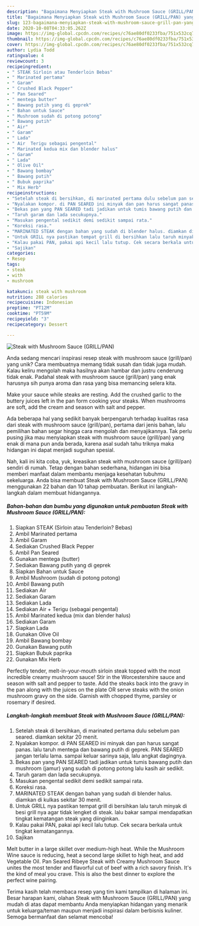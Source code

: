 ```yaml
---
description: "Bagaimana Menyiapkan Steak with Mushroom Sauce (GRILL/PAN) yang Lezat Sekali"
title: "Bagaimana Menyiapkan Steak with Mushroom Sauce (GRILL/PAN) yang Lezat Sekali"
slug: 123-bagaimana-menyiapkan-steak-with-mushroom-sauce-grill-pan-yang-lezat-sekali
date: 2020-10-08T04:33:05.262Z
image: https://img-global.cpcdn.com/recipes/c76ae80df0233fba/751x532cq70/steak-with-mushroom-sauce-grillpan-foto-resep-utama.jpg
thumbnail: https://img-global.cpcdn.com/recipes/c76ae80df0233fba/751x532cq70/steak-with-mushroom-sauce-grillpan-foto-resep-utama.jpg
cover: https://img-global.cpcdn.com/recipes/c76ae80df0233fba/751x532cq70/steak-with-mushroom-sauce-grillpan-foto-resep-utama.jpg
author: Lydia Todd
ratingvalue: 4
reviewcount: 3
recipeingredient:
- " STEAK Sirloin atau Tenderloin Bebas"
- " Marinated pertama"
- " Garam"
- " Crushed Black Pepper"
- " Pan Seared"
- " mentega butter"
- " Bawang putih yang di geprek"
- " Bahan untuk Sauce"
- " Mushroom sudah di potong potong"
- " Bawang putih"
- " Air"
- " Garam"
- " Lada"
- " Air  Terigu sebagai pengental"
- " Marinated kedua mix dan blender halus"
- " Garam"
- " Lada"
- " Olive Oil"
- " Bawang bombay"
- " Bawang putih"
- " Bubuk paprika"
- " Mix Herb"
recipeinstructions:
- "Setelah steak di bersihkan, di marinated pertama dulu sebelum pan seared. diamkan sekitar 20 menit."
- "Nyalakan kompor. di PAN SEARED ini minyak dan pan harus sangat panas. lalu taruh mentega dan bawang putih di geprek. PAN SEARED jangan terlalu lama. sampai keluar sarinya saja, lalu angkat dagingnya."
- "Bekas pan yang PAN SEARED tadi jadikan untuk tumis bawang putih dan mushroom (jamur) yang sudah di potong potong lalu kasih air sedikit."
- "Taruh garam dan lada secukupnya."
- "Masukan pengental sedikit demi sedikit sampai rata."
- "Koreksi rasa."
- "MARINATED STEAK dengan bahan yang sudah di blender halus. diamkan di kulkas sekitar 30 menit."
- "Untuk GRILL nya pastikan tempat grill di bersihkan lalu taruh minyak di besi grill nya agar tidak lengket di steak. lalu bakar sampai mendapatkan tingkat kematangan steak yang diinginkan."
- "Kalau pakai PAN, pakai api kecil lalu tutup. Cek secara berkala untuk tingkat kematangannya."
- "Sajikan"
categories:
- Resep
tags:
- steak
- with
- mushroom

katakunci: steak with mushroom 
nutrition: 288 calories
recipecuisine: Indonesian
preptime: "PT12M"
cooktime: "PT59M"
recipeyield: "3"
recipecategory: Dessert

---
```



![Steak with Mushroom Sauce (GRILL/PAN)](https://img-global.cpcdn.com/recipes/c76ae80df0233fba/751x532cq70/steak-with-mushroom-sauce-grillpan-foto-resep-utama.jpg)

Anda sedang mencari inspirasi resep steak with mushroom sauce (grill/pan) yang unik? Cara membuatnya memang tidak susah dan tidak juga mudah. Kalau keliru mengolah maka hasilnya akan hambar dan justru cenderung tidak enak. Padahal steak with mushroom sauce (grill/pan) yang enak harusnya sih punya aroma dan rasa yang bisa memancing selera kita.

Make your sauce while steaks are resting. Add the crushed garlic to the buttery juices left in the pan form cooking your steaks. When mushrooms are soft, add the cream and season with salt and pepper.

Ada beberapa hal yang sedikit banyak berpengaruh terhadap kualitas rasa dari steak with mushroom sauce (grill/pan), pertama dari jenis bahan, lalu pemilihan bahan segar hingga cara mengolah dan menyajikannya. Tak perlu pusing jika mau menyiapkan steak with mushroom sauce (grill/pan) yang enak di mana pun anda berada, karena asal sudah tahu triknya maka hidangan ini dapat menjadi suguhan spesial.


Nah, kali ini kita coba, yuk, kreasikan steak with mushroom sauce (grill/pan) sendiri di rumah. Tetap dengan bahan sederhana, hidangan ini bisa memberi manfaat dalam membantu menjaga kesehatan tubuhmu sekeluarga. Anda bisa membuat Steak with Mushroom Sauce (GRILL/PAN) menggunakan 22 bahan dan 10 tahap pembuatan. Berikut ini langkah-langkah dalam membuat hidangannya.

<!--inarticleads1-->

##### Bahan-bahan dan bumbu yang digunakan untuk pembuatan Steak with Mushroom Sauce (GRILL/PAN):

1. Siapkan  STEAK (Sirloin atau Tenderloin? Bebas)
1. Ambil  Marinated pertama
1. Ambil  Garam
1. Sediakan  Crushed Black Pepper
1. Ambil  Pan Seared
1. Gunakan  mentega (butter)
1. Sediakan  Bawang putih yang di geprek
1. Siapkan  Bahan untuk Sauce
1. Ambil  Mushroom (sudah di potong potong)
1. Ambil  Bawang putih
1. Sediakan  Air
1. Sediakan  Garam
1. Sediakan  Lada
1. Sediakan  Air + Terigu (sebagai pengental)
1. Ambil  Marinated kedua (mix dan blender halus)
1. Sediakan  Garam
1. Siapkan  Lada
1. Gunakan  Olive Oil
1. Ambil  Bawang bombay
1. Gunakan  Bawang putih
1. Siapkan  Bubuk paprika
1. Gunakan  Mix Herb


Perfectly tender, melt-in-your-mouth sirloin steak topped with the most incredible creamy mushroom sauce! Stir in the Worcestershire sauce and season with salt and pepper to taste. Add the steaks back into the gravy in the pan along with the juices on the plate OR serve steaks with the onion mushroom gravy on the side. Garnish with chopped thyme, parsley or rosemary if desired. 

<!--inarticleads2-->

##### Langkah-langkah membuat Steak with Mushroom Sauce (GRILL/PAN):

1. Setelah steak di bersihkan, di marinated pertama dulu sebelum pan seared. diamkan sekitar 20 menit.
1. Nyalakan kompor. di PAN SEARED ini minyak dan pan harus sangat panas. lalu taruh mentega dan bawang putih di geprek. PAN SEARED jangan terlalu lama. sampai keluar sarinya saja, lalu angkat dagingnya.
1. Bekas pan yang PAN SEARED tadi jadikan untuk tumis bawang putih dan mushroom (jamur) yang sudah di potong potong lalu kasih air sedikit.
1. Taruh garam dan lada secukupnya.
1. Masukan pengental sedikit demi sedikit sampai rata.
1. Koreksi rasa.
1. MARINATED STEAK dengan bahan yang sudah di blender halus. diamkan di kulkas sekitar 30 menit.
1. Untuk GRILL nya pastikan tempat grill di bersihkan lalu taruh minyak di besi grill nya agar tidak lengket di steak. lalu bakar sampai mendapatkan tingkat kematangan steak yang diinginkan.
1. Kalau pakai PAN, pakai api kecil lalu tutup. Cek secara berkala untuk tingkat kematangannya.
1. Sajikan


Melt butter in a large skillet over medium-high heat. While the Mushroom Wine sauce is reducing, heat a second large skillet to high heat, and add Vegetable Oil. Pan Seared Ribeye Steak with Creamy Mushroom Sauce unites the most tender and flavorful cut of beef with a rich savory finish. It&#39;s the kind of meal you crave. This is also the best dinner to explore the perfect wine pairing. 

Terima kasih telah membaca resep yang tim kami tampilkan di halaman ini. Besar harapan kami, olahan Steak with Mushroom Sauce (GRILL/PAN) yang mudah di atas dapat membantu Anda menyiapkan hidangan yang menarik untuk keluarga/teman maupun menjadi inspirasi dalam berbisnis kuliner. Semoga bermanfaat dan selamat mencoba!
